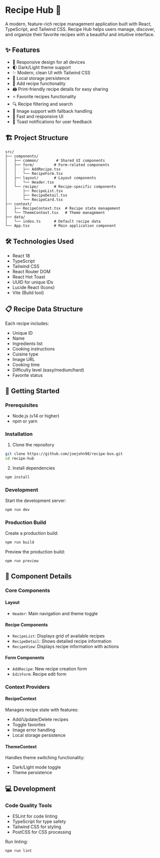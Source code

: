 # Recipe Hub 🍳

A modern, feature-rich recipe management application built with React, TypeScript, and Tailwind CSS. Recipe Hub helps users manage, discover, and organize their favorite recipes with a beautiful and intuitive interface.

## ✨ Features

- 📱 Responsive design for all devices
- 🌓 Dark/Light theme support
- ✨ Modern, clean UI with Tailwind CSS
- 💾 Local storage persistence
- 📝 Add recipe functionality
- 🖨️ Print-friendly recipe details for easy sharing
- ⭐ Favorite recipes functionality
- 🔍 Recipe filtering and search
- 📸 Image support with fallback handling
- 🚀 Fast and responsive UI
- 🔔 Toast notifications for user feedback

## 🏗️ Project Structure

```
src/
├── components/
│   ├── common/        # Shared UI components
│   ├── form/         # Form-related components
│   │   ├── AddRecipe.tsx
│   │   └── RecipeForm.tsx
│   ├── layout/       # Layout components
│   │   └── Header.tsx
│   └── recipe/       # Recipe-specific components
│       ├── RecipeList.tsx
│       ├── RecipeDetail.tsx
│       └── RecipeCard.tsx
├── context/
│   ├── RecipeContext.tsx  # Recipe state management
│   └── ThemeContext.tsx   # Theme management
├── data/
│   └── index.ts      # Default recipe data
└── App.tsx           # Main application component
```

## 🛠️ Technologies Used

- React 18
- TypeScript
- Tailwind CSS
- React Router DOM
- React Hot Toast
- UUID for unique IDs
- Lucide React (Icons)
- Vite (Build tool)

## 📋 Recipe Data Structure

Each recipe includes:

- Unique ID
- Name
- Ingredients list
- Cooking instructions
- Cuisine type
- Image URL
- Cooking time
- Difficulty level (easy/medium/hard)
- Favorite status

## 🚀 Getting Started

### Prerequisites

- Node.js (v14 or higher)
- npm or yarn

### Installation

1. Clone the repository

```bash
git clone https://github.com/joejohn98/recipe-box.git
cd recipe-hub
```

2. Install dependencies

```bash
npm install
```

### Development

Start the development server:

```bash
npm run dev
```

### Production Build

Create a production build:

```bash
npm run build
```

Preview the production build:

```bash
npm run preview
```

## 🧰 Component Details

### Core Components

#### Layout

- `Header`: Main navigation and theme toggle

#### Recipe Components

- `RecipeList`: Displays grid of available recipes
- `RecipeDetail`: Shows detailed recipe information
- `RecipeView`: Displays recipe information with actions

#### Form Components

- `AddRecipe`: New recipe creation form
- `EditForm`: Recipe edit form

### Context Providers

#### RecipeContext

Manages recipe state with features:

- Add/Update/Delete recipes
- Toggle favorites
- Image error handling
- Local storage persistence

#### ThemeContext

Handles theme switching functionality:

- Dark/Light mode toggle
- Theme persistence

## 💻 Development

### Code Quality Tools

- ESLint for code linting
- TypeScript for type safety
- Tailwind CSS for styling
- PostCSS for CSS processing

Run linting:

```bash
npm run lint
```
